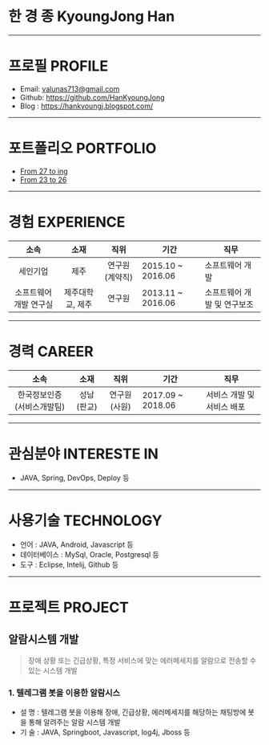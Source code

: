 # 한 경 종 KyoungJong Han

---
# 프로필 PROFILE
* Email: valunas713@gmail.com
* Github: https://github.com/HanKyoungJong
* Blog : https://hankyoungj.blogspot.com/
---
# 포트폴리오 PORTFOLIO
* [From 27 to ing]()
* [From 23 to 26](http://hankyoungjong.github.io/StartHacKyoung(Portfolio)/)
---
# 경험 EXPERIENCE
소속 | 소재 | 직위 | 기간 | 직무
:-: | :-: | :-: | - | -
세인기업 | 제주 | 연구원(계약직) | 2015.10 ~ 2016.06 | 소프트웨어 개발
소프트웨어개발 연구실 | 제주대학교, 제주 | 연구원 | 2013.11 ~ 2016.06 | 소프트웨어 개발 및 연구보조

---
# 경력 CAREER
소속 | 소재 | 직위 | 기간 | 직무
:-: | :-: | :-: | - | -
한국정보인증(서비스개발팀) | 성남(판교) | 연구원(사원) | 2017.09 ~ 2018.06 | 서비스 개발 및 서비스 배포
---
# 관심분야 INTERESTE IN
 * JAVA, Spring, DevOps, Deploy 등
---
# 사용기술 TECHNOLOGY
 * 언어 : JAVA, Android, Javascript 등
 * 데이터베이스 : MySql, Oracle, Postgresql 등
 * 도구 : Eclipse, Intelij, Github 등
---
# 프로젝트 PROJECT
## 알람시스템 개발
  > 장애 상황 또는 긴급상황, 특정 서비스에 맞는 에러메세지를 알람으로 전송할 수 있는 시스템 개발
### 1. 텔레그램 봇을 이용한 알람시스
 * 설 명 : 텔레그램 봇을 이용해 장애, 긴급상황, 에러메세지를 해당하는 채팅방에 봇을 통해 알려주는 알람 시스템 개발
 * 기 술 : JAVA, Springboot, Javascript, log4j, Jboss 등
